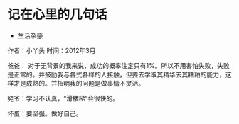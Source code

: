 # 记在心里的几句话
- 生活杂感 

作者：小丫头
时间：2012年3月

爸爸： 对于无背景的我来说，成功的概率注定只有1%。所以不用害怕失败，失败是正常的。并鼓励我与各式各样的人接触，但要去学取其精华去其糟粕的能力，这样才是成熟的。并指明我的问题是做事情不灵活。

姥爷：学习不认真，“滑楼梯”会很快的。

坏蛋：要坚强。做好自己。